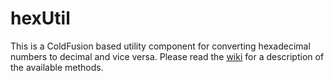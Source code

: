 # hexUtil

This is a ColdFusion based utility component for converting hexadecimal numbers to decimal and vice versa. Please read the [wiki](https://github.com/dbudde/hexUtil/wiki) for a description of the available methods.
